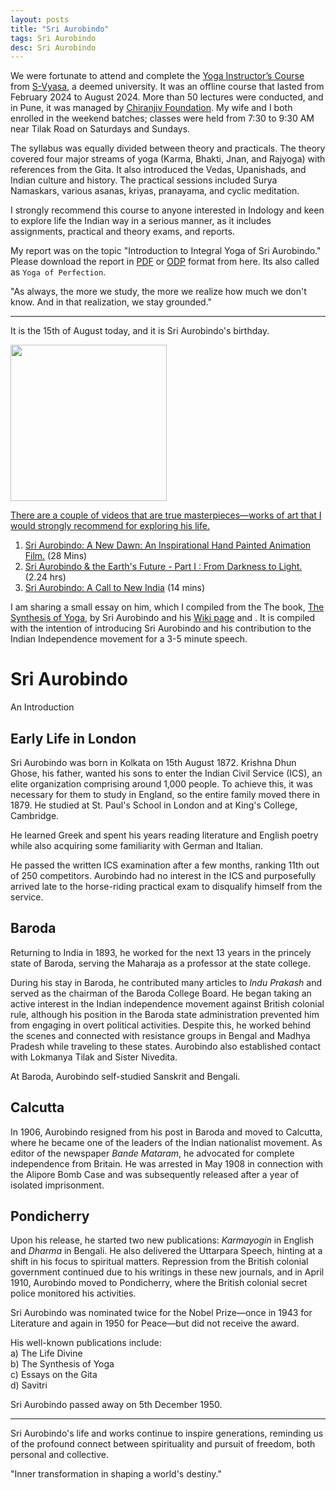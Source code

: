 ```yaml
---
layout: posts
title: "Sri Aurobindo"
tags: Sri Aurobindo
desc: Sri Aurobindo
---
```


We were fortunate to attend and complete the [Yoga Instructor’s
Course](https://svyasa.edu.in/yoga-instructor-course/) from
[S-Vyasa](https://svyasa.edu.in), a deemed university. It was an offline course
that lasted from February 2024 to August 2024. More than 50 lectures were
conducted, and in Pune, it was managed by [Chiranjiv
Foundation](https://www.yicpune.com/index.php). My wife and I both enrolled in
the weekend batches; classes were held from 7:30 to 9:30 AM near Tilak Road on
Saturdays and Sundays.

The syllabus was equally divided between theory and practicals. The theory
covered four major streams of yoga (Karma, Bhakti, Jnan, and Rajyoga) with
references from the Gita. It also introduced the Vedas, Upanishads, and Indian
culture and history. The practical sessions included Surya Namaskars, various
asanas, kriyas, pranayama, and cyclic meditation.

I strongly recommend this course to anyone interested in Indology and keen to
explore life the Indian way in a serious manner, as it includes assignments,
practical and theory exams, and reports.

My report was on the topic "Introduction to Integral Yoga of Sri Aurobindo."
Please download the report in
[PDF](https://yogeshpowar.github.io/blog/assets/IntegralYoga.pdf) or
[ODP](https://yogeshpowar.github.io/blog/assets/IntegralYoga.odp) format from
here. Its also called as `Yoga of Perfection`.


"As always, the more we study, the more we realize how much we don't know. And
in that realization, we stay grounded."

---

It is the 15th of August today, and it is Sri Aurobindo's birthday.

<a href="/blog/assets/images/Sri_Aurobindo.jpeg">
<img src="/blog/assets/images/Sri_Aurobindo.jpeg" height="250">

There are a couple of videos that are true masterpieces—works of art that I
would strongly recommend for exploring his life.

1. [Sri Aurobindo: A New Dawn: An Inspirational Hand Painted Animation Film.](https://youtu.be/5W6AZpK0N0c) (28 Mins)  
2. [Sri Aurobindo & the Earth's Future - Part I : From Darkness to Light.](https://youtu.be/47yhMAAjRyM) (2.24 hrs)
3. [Sri Aurobindo: A Call to New India](https://youtu.be/ozniXGfHHn0) (14 mins)

I am sharing a small essay on him, which I compiled from the The book, [The Synthesis
of Yoga](https://archive.org/details/the-synthesis-of-yoga-sri-aurobindo), by Sri
Aurobindo and his [Wiki page](https://en.wikipedia.org/wiki/Sri_Aurobindo) and .
It is compiled with the intention of introducing Sri Aurobindo and his
contribution to the Indian Independence movement for a 3-5 minute speech.

# Sri Aurobindo

An Introduction

## Early Life in London

Sri Aurobindo was born in Kolkata on 15th August 1872. Krishna Dhun Ghose, his
father, wanted his sons to enter the Indian Civil Service (ICS), an elite
organization comprising around 1,000 people. To achieve this, it was necessary
for them to study in England, so the entire family moved there in 1879. He
studied at St. Paul's School in London and at King's College, Cambridge.

He learned Greek and spent his years reading literature and English poetry while
also acquiring some familiarity with German and Italian.

He passed the written ICS examination after a few months, ranking 11th out of
250 competitors. Aurobindo had no interest in the ICS and purposefully arrived
late to the horse-riding practical exam to disqualify himself from the service.

## Baroda

Returning to India in 1893, he worked for the next 13 years in the princely
state of Baroda, serving the Maharaja as a professor at the state college.

During his stay in Baroda, he contributed many articles to *Indu Prakash* and
served as the chairman of the Baroda College Board. He began taking an active
interest in the Indian independence movement against British colonial rule,
although his position in the Baroda state administration prevented him from
engaging in overt political activities. Despite this, he worked behind the
scenes and connected with resistance groups in Bengal and Madhya Pradesh while
traveling to these states. Aurobindo also established contact with Lokmanya
Tilak and Sister Nivedita.

At Baroda, Aurobindo self-studied Sanskrit and Bengali.

## Calcutta

In 1906, Aurobindo resigned from his post in Baroda and moved to Calcutta, where
he became one of the leaders of the Indian nationalist movement. As editor of
the newspaper *Bande Mataram*, he advocated for complete independence from
Britain. He was arrested in May 1908 in connection with the Alipore Bomb Case
and was subsequently released after a year of isolated imprisonment.

## Pondicherry

Upon his release, he started two new publications: *Karmayogin* in English and
*Dharma* in Bengali. He also delivered the Uttarpara Speech, hinting at a shift
in his focus to spiritual matters. Repression from the British colonial
government continued due to his writings in these new journals, and in April
1910, Aurobindo moved to Pondicherry, where the British colonial secret police
monitored his activities.

Sri Aurobindo was nominated twice for the Nobel Prize—once in 1943 for
Literature and again in 1950 for Peace—but did not receive the award.

His well-known publications include:  
a) The Life Divine  
b) The Synthesis of Yoga  
c) Essays on the Gita  
d) Savitri

Sri Aurobindo passed away on 5th December 1950.

---

Sri Aurobindo's life and works continue to inspire generations, reminding us of
the profound connect between spirituality and pursuit of freedom, both personal
and collective.

"Inner transformation in shaping a world's destiny."
